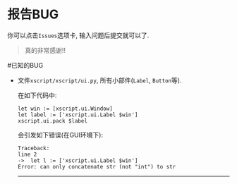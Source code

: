 # 报告BUG
你可以点击`Issues`选项卡, 输入问题后提交就可以了.
> 真的非常感谢!!

#已知的BUG
- 文件`xscript/xscript/ui.py`, 所有小部件(`Label`, `Button`等).
  
  在如下代码中:

  ```
  let win := [xscript.ui.Window]
  let label := ['xscript.ui.Label $win']
  xscript.ui.pack $label
  ```

  会引发如下错误(在GUI环境下):

  ```
  Traceback:
  line 2
  ->  let l := ['xscript.ui.Label $win']
  Error: can only concatenate str (not "int") to str
  ```
  
  - - -
